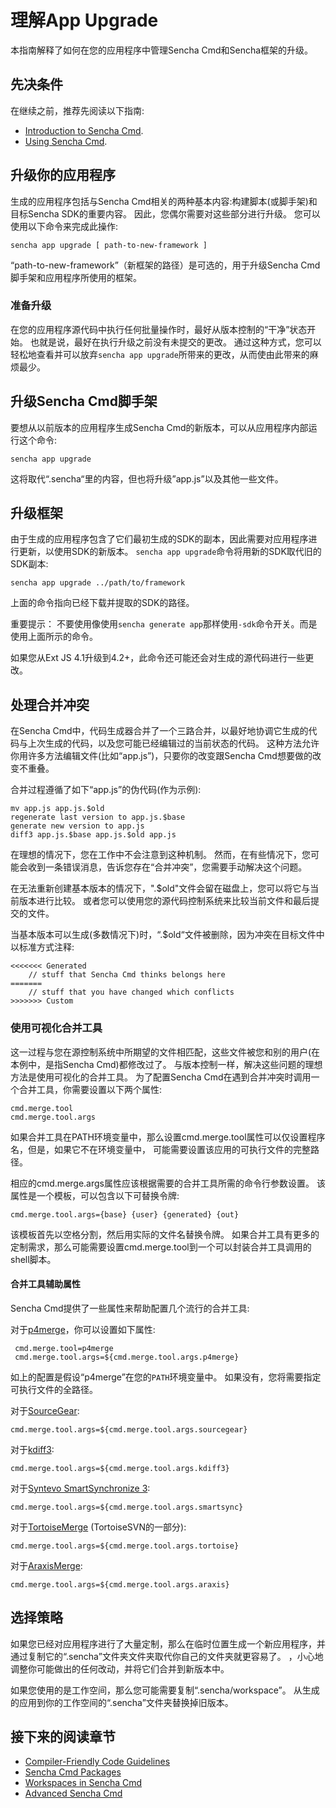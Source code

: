 # 理解App Upgrade

本指南解释了如何在您的应用程序中管理Sencha Cmd和Sencha框架的升级。

## 先决条件

在继续之前，推荐先阅读以下指南:

- [Introduction to Sencha Cmd](http://docs.sencha.com/cmd/6.5.1/guides/intro_to_cmd.html).
- [Using Sencha Cmd](http://docs.sencha.com/cmd/6.5.1/guides/extjs/cmd_app.html).
## 升级你的应用程序
  
  生成的应用程序包括与Sencha Cmd相关的两种基本内容:构建脚本(或脚手架)和目标Sencha SDK的重要内容。
  因此，您偶尔需要对这些部分进行升级。
  您可以使用以下命令来完成此操作:
  
  `sencha app upgrade [ path-to-new-framework ]`

“path-to-new-framework”（新框架的路径）是可选的，用于升级Sencha Cmd脚手架和应用程序所使用的框架。

### 准备升级

在您的应用程序源代码中执行任何批量操作时，最好从版本控制的“干净”状态开始。
也就是说，最好在执行升级之前没有未提交的更改。
通过这种方式，您可以轻松地查看并可以放弃`sencha app upgrade`所带来的更改，从而使由此带来的麻烦最少。

## 升级Sencha Cmd脚手架
   
   要想从以前版本的应用程序生成Sencha Cmd的新版本，可以从应用程序内部运行这个命令:
   
   `sencha app upgrade`  
   
   这将取代“.sencha“里的内容，但也将升级”app.js”以及其他一些文件。
## 升级框架
   
   由于生成的应用程序包含了它们最初生成的SDK的副本，因此需要对应用程序进行更新，以使用SDK的新版本。
   `sencha app upgrade`命令将用新的SDK取代旧的SDK副本:
   
   `sencha app upgrade ../path/to/framework`
   
   上面的命令指向已经下载并提取的SDK的路径。

重要提示：
不要使用像使用`sencha generate app`那样使用`-sdk`命令开关。而是使用上面所示的命令。

如果您从Ext JS 4.1升级到4.2+，此命令还可能还会对生成的源代码进行一些更改。

## 处理合并冲突

在Sencha Cmd中，代码生成器合并了一个三路合并，以最好地协调它生成的代码与上次生成的代码，以及您可能已经编辑过的当前状态的代码。
这种方法允许你用许多方法编辑文件(比如“app.js”)，只要你的改变跟Sencha Cmd想要做的改变不重叠。

合并过程遵循了如下“app.js”的伪代码(作为示例):  

    mv app.js app.js.$old
    regenerate last version to app.js.$base
    generate new version to app.js
    diff3 app.js.$base app.js.$old app.js 

在理想的情况下，您在工作中不会注意到这种机制。
然而，在有些情况下，您可能会收到一条错误消息，告诉您存在“合并冲突”，您需要手动解决这个问题。

在无法重新创建基本版本的情况下，".$old"文件会留在磁盘上，您可以将它与当前版本进行比较。
或者您可以使用您的源代码控制系统来比较当前文件和最后提交的文件。

当基本版本可以生成(多数情况下)时，“.$old“文件被删除，因为冲突在目标文件中以标准方式注释:

    <<<<<<< Generated
        // stuff that Sencha Cmd thinks belongs here
    =======
        // stuff that you have changed which conflicts
    >>>>>>> Custom
### 使用可视化合并工具
    
这一过程与您在源控制系统中所期望的文件相匹配，这些文件被您和别的用户(在本例中，是指Sencha Cmd)都修改过了。
与版本控制一样，解决这些问题的理想方法是使用可视化的合并工具。
为了配置Sencha Cmd在遇到合并冲突时调用一个合并工具，你需要设置以下两个属性:
  
    cmd.merge.tool
    cmd.merge.tool.args
如果合并工具在PATH环境变量中，那么设置cmd.merge.tool属性可以仅设置程序名，但是，如果它不在环境变量中，
可能需要设置该应用的可执行文件的完整路径。

相应的cmd.merge.args属性应该根据需要的合并工具所需的命令行参数设置。
该属性是一个模板，可以包含以下可替换令牌:   

    cmd.merge.tool.args={base} {user} {generated} {out} 
该模板首先以空格分割，然后用实际的文件名替换令牌。
如果合并工具有更多的定制需求，那么可能需要设置cmd.merge.tool到一个可以封装合并工具调用的shell脚本。 
#### 合并工具辅助属性
     
 Sencha Cmd提供了一些属性来帮助配置几个流行的合并工具:
 
 对于[p4merge](http://www.perforce.com/product/components/perforce-visual-merge-and-diff-tools)，你可以设置如下属性:
 
     cmd.merge.tool=p4merge
     cmd.merge.tool.args=${cmd.merge.tool.args.p4merge}

如上的配置是假设“p4merge”在您的`PATH`环境变量中。
如果没有，您将需要指定可执行文件的全路径。

对于[SourceGear](http://www.sourcegear.com/diffmerge/index.html):

    cmd.merge.tool.args=${cmd.merge.tool.args.sourcegear}
对于[kdiff3](http://sourceforge.net/projects/kdiff3/files/kdiff3/):
  
    cmd.merge.tool.args=${cmd.merge.tool.args.kdiff3}
对于[Syntevo SmartSynchronize 3](http://www.syntevo.com/smartsynchronize/index.html):
 
    cmd.merge.tool.args=${cmd.merge.tool.args.smartsync}
对于[TortoiseMerge](http://tortoisesvn.net/) (TortoiseSVN的一部分):
    
    cmd.merge.tool.args=${cmd.merge.tool.args.tortoise}
对于[AraxisMerge](http://www.araxis.com/merge-overview.html):

    cmd.merge.tool.args=${cmd.merge.tool.args.araxis}
## 选择策略
   
   如果您已经对应用程序进行了大量定制，那么在临时位置生成一个新应用程序，并通过复制它的“.sencha”文件夹文件夹取代你自己的文件夹就更容易了。
   ，小心地调整你可能做出的任何改动，并将它们合并到新版本中。
   
   如果您使用的是工作空间，那么您可能需要复制“.sencha/workspace”。
   从生成的应用到你的工作空间的“.sencha”文件夹替换掉旧版本。
   
## 接下来的阅读章节
   
- [Compiler-Friendly Code Guidelines](http://docs.sencha.com/cmd/guides/cmd_compiler.html)
- [Sencha Cmd Packages](http://docs.sencha.com/cmd/guides/cmd_packages/cmd_packages.html)
- [Workspaces in Sencha Cmd](http://docs.sencha.com/cmd/guides/workspaces.html)
- [Advanced Sencha Cmd ](http://docs.sencha.com/cmd/guides/advanced_cmd/cmd_advanced.html)  